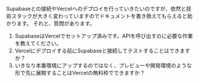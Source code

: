 Supabaseとの接続やVercelへのデプロイを行っていきたいのですが、依然と技術スタックが大きく変わっていますのでドキュメントを書き換えてもらえると助かります。
それと、質問があります。

1. SupabaseはVercelでセットアップ済みです。APIを呼び出すのに必要な作業を教えてください。
2. Vercelにデプロイする前にSupabaseと接続してテストすることはできますか？
3. いきなり本番環境にアップするのではなく、プレビューや開発環境のような形で先に展開することはVercelの無料枠でできますか？
